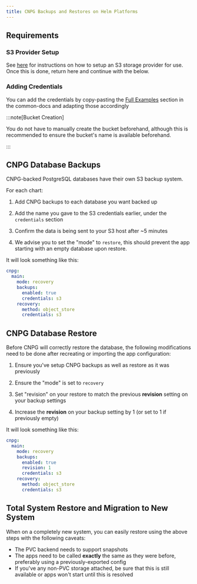 ```yaml
---
title: CNPG Backups and Restores on Helm Platforms
---
```


## Requirements

### S3 Provider Setup

See [here](/guides/s3-setup) for instructions on how to setup an S3 storage provider for use. Once this is done, return here and continue with the below.

### Adding Credentials

You can add the credentials by copy-pasting the [Full Examples](/common/credentials#full-examples) section in the common-docs and adapting those accordingly

:::note[Bucket Creation]

You do not have to manually create the bucket beforehand, although this is recommended to ensure the bucket's name is available beforehand.

:::

## CNPG Database Backups

CNPG-backed PostgreSQL databases have their own S3 backup system.

For each chart:

1. Add CNPG backups to each database you want backed up

2. Add the name you gave to the S3 credentials earlier, under the `credentials` section

3. Confirm the data is being sent to your S3 host after ~5 minutes

4. We advise you to set the "mode" to `restore`, this should prevent the app starting with an empty database upon restore.

It will look something like this:

```yaml
cnpg:
  main:
    mode: recovery
    backups:
      enabled: true
      credentials: s3
    recovery:
      method: object_store
      credentials: s3

```

## CNPG Database Restore

Before CNPG will correctly restore the database, the following modifications need to be done after recreating or importing the app configuration:

1. Ensure you've setup CNPG backups as well as restore as it was previously

2. Ensure the "mode" is set to `recovery`

3. Set "revision" on your restore to match the previous **revision** setting on your backup settings

4. Increase the **revision** on your backup setting by 1 (or set to 1 if previously empty)

It will look something like this:

```yaml
cnpg:
  main:
    mode: recovery
    backups:
      enabled: true
      revision: 1
      credentials: s3
    recovery:
      method: object_store
      credentials: s3
```

## Total System Restore and Migration to New System

When on a completely new system, you can easily restore using the above steps with the following caveats:

- The PVC backend needs to support snapshots
- The apps need to be called **exactly** the same as they were before, preferably using a previously-exported config
- If you've any non-PVC storage attached, be sure that this is still available or apps won't start until this is resolved
